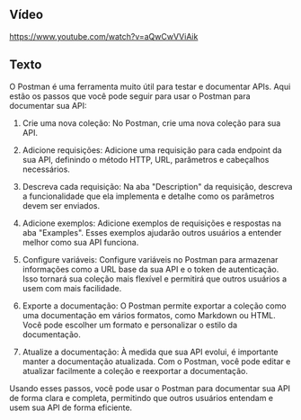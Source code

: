 ## Vídeo

https://www.youtube.com/watch?v=aQwCwVViAik

## Texto

O Postman é uma ferramenta muito útil para testar e documentar APIs. Aqui estão os passos que você pode seguir para usar o Postman para documentar sua API:

1. Crie uma nova coleção: No Postman, crie uma nova coleção para sua API.

2. Adicione requisições: Adicione uma requisição para cada endpoint da sua API, definindo o método HTTP, URL, parâmetros e cabeçalhos necessários.

3. Descreva cada requisição: Na aba "Description" da requisição, descreva a funcionalidade que ela implementa e detalhe como os parâmetros devem ser enviados.

4. Adicione exemplos: Adicione exemplos de requisições e respostas na aba "Examples". Esses exemplos ajudarão outros usuários a entender melhor como sua API funciona.

5. Configure variáveis: Configure variáveis no Postman para armazenar informações como a URL base da sua API e o token de autenticação. Isso tornará sua coleção mais flexível e permitirá que outros usuários a usem com mais facilidade.

6. Exporte a documentação: O Postman permite exportar a coleção como uma documentação em vários formatos, como Markdown ou HTML. Você pode escolher um formato e personalizar o estilo da documentação.

7. Atualize a documentação: À medida que sua API evolui, é importante manter a documentação atualizada. Com o Postman, você pode editar e atualizar facilmente a coleção e reexportar a documentação.

Usando esses passos, você pode usar o Postman para documentar sua API de forma clara e completa, permitindo que outros usuários entendam e usem sua API de forma eficiente.
